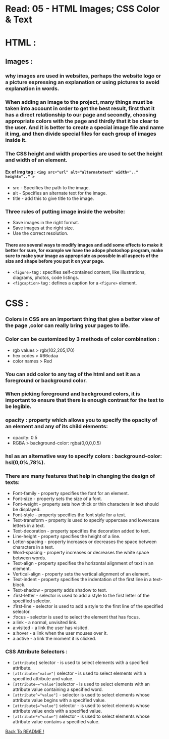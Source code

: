 # Read: 05 - HTML Images; CSS Color & Text

# HTML :

## Images :
### why images are used in websites, perhaps the website logo or a picture expressing an explanation or using pictures to avoid explanation in words. 

### When adding an image to the project, many things must be taken into account in order to get the best result, first that it has a direct relationship to our page and secondly, choosing appropriate colors with the page and thirdly that it be clear to the user. And it is better to create a special image file and name it img, and then divide special files for each group of images inside it.
### The CSS height and width properties are used to set the height and width of an element.

#### Ex of img tag : `<img src="url" alt="alternatetext" width=".." height=".." >`
* src - Specifies the path to the image.
* alt - Specifies an alternate text for the image.
* title - add this to give title to the image.

### Three rules of putting image inside the website:
* Save images in the right format.
* Save images at the right size.
* Use the correct resolution.

#### There are several ways to modify images and add some effects to make it better for sure, for example we have the adope photoshop program, make sure to make your image as appropriate as possible in all aspects of the size and shape before you put it on your page.

* `<figure>` tag : specifies self-contained content, like illustrations, diagrams, photos, code listings.
* `<figcaption>` tag : defines a caption for a `<figure>` element.

# CSS :

### Colors in CSS are an important thing that give a better view of the page ,color can really bring your pages to life.
### Color can be customized by 3 methods of color combination :
* rgb values > rgb(102,205,170)
* hex codes > #66cdaa
* color names > Red
### You can add color to any tag of the html and set it as a foreground or background color.
### When picking foreground and background colors, it is important to ensure that there is enough contrast for the text to be legible.
### opacity : property which allows you to specify the opacity of an element and any of its child elements:
* opacity: 0.5
* RGBA > background-color: rgba(0,0,0,0.5)
### hsl as an alternative way to specify colors : background-color: hsl(0,0%,78%).


### There are many features that help in changing the design of texts:

* Font-family - property specifies the font for an element.
* Font-size -  property sets the size of a font.
* Font-weight - property sets how thick or thin characters in text should be displayed.
* Font-style - property specifies the font style for a text.
* Text-transform - property is used to specify uppercase and lowercase letters in a text.
* Text-decoration - property specifies the decoration added to text.
* Line-height - property specifies the height of a line.
* Letter-spacing - property increases or decreases the space between characters in a text.
* Word-spacing - property increases or decreases the white space between words.
* Text-align - property specifies the horizontal alignment of text in an element.
* Vertical-align - property sets the vertical alignment of an element.
* Text-indent - property specifies the indentation of the first line in a text-block.
* Text-shadow - property adds shadow to text.
* :first-letter - selector is used to add a style to the first letter of the specified selector.
* :first-line - selector is used to add a style to the first line of the specified selector.
* :focus - selector is used to select the element that has focus.
* a:link - a normal, unvisited link.
* a:visited - a link the user has visited.
* a:hover - a link when the user mouses over it.
* a:active - a link the moment it is clicked.


### CSS Attribute Selectors :
* `[attribute]` selector - is used to select elements with a specified attribute.
* `[attribute="value"]` selector - is used to select elements with a specified attribute and value.
* `[attribute~="value"]`selector - is used to select elements with an attribute value containing a specified word.
* `[attribute^="value"]` - selector is used to select elements whose attribute value begins with a specified value.
* `[attribute$="value"]` selector - is used to select elements whose attribute value ends with a specified value.
* `[attribute*="value"]` selector - is used to select elements whose attribute value contains a specified value.


[ Back To README !]( https://yousefabujalboush.github.io/reading-notes/ )
